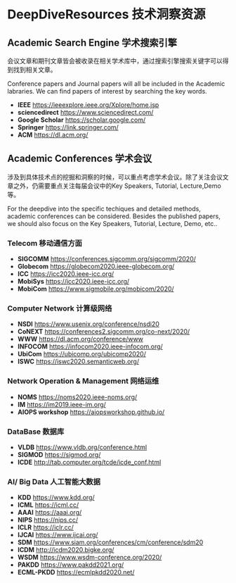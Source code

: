 # DeepDiveResources 技术洞察资源

## Academic Search Engine 学术搜索引擎
会议文章和期刊文章皆会被收录在相关学术库中，通过搜索引擎搜索关键字可以得到找到相关文章。

Conference papers and Journal papers will all be included in the Academic labraries. We can find papers of interest by searching the key words.

* **IEEE** https://ieeexplore.ieee.org/Xplore/home.jsp
* **sciencedirect**  https://www.sciencedirect.com/
* **Google Scholar** https://scholar.google.com/
* **Springer** https://link.springer.com/
* **ACM** https://dl.acm.org/


## Academic Conferences 学术会议
涉及到具体技术点的挖掘和洞察的时候，可以重点考虑学术会议。除了关注会议文章之外，仍需要重点关注每届会议中的Key Speakers, Tutorial, Lecture,Demo等。

For the deepdive into the specific techiques and detailed methods, academic conferences can be considered. Besides the published papers, we should also focus on the Key Speakers, Tutorial, Lecture, Demo, etc..

### Telecom  移动通信方面
* **SIGCOMM** https://conferences.sigcomm.org/sigcomm/2020/
* **Globecom** https://globecom2020.ieee-globecom.org/
* **ICC** https://icc2020.ieee-icc.org/
* **MobiSys** https://icc2020.ieee-icc.org/
* **MobiCom** https://www.sigmobile.org/mobicom/2020/

### Computer Network  计算级网络
* **NSDI** https://www.usenix.org/conference/nsdi20
* **CoNEXT** https://conferences2.sigcomm.org/co-next/2020/
* **WWW** https://dl.acm.org/conference/www
* **INFOCOM** https://infocom2020.ieee-infocom.org/
* **UbiCom** https://ubicomp.org/ubicomp2020/
* **ISWC** https://iswc2020.semanticweb.org/

### Network Operation & Management  网络运维
* **NOMS** https://noms2020.ieee-noms.org/
* **IM** https://im2019.ieee-im.org/
* **AIOPS workshop** https://aiopsworkshop.github.io/
### DataBase  数据库
* **VLDB** https://www.vldb.org/conference.html
* **SIGMOD** https://sigmod.org/
* **ICDE** http://tab.computer.org/tcde/icde_conf.html

### AI/ Big Data  人工智能大数据
* **KDD** https://www.kdd.org/
* **ICML** https://icml.cc/
* **AAAI** https://aaai.org/
* **NIPS** https://nips.cc/
* **ICLR** https://iclr.cc/
* **IJCAI** https://www.ijcai.org/
* **SDM** https://www.siam.org/conferences/cm/conference/sdm20
* **ICDM** http://icdm2020.bigke.org/
* **WSDM** https://www.wsdm-conference.org/2020/
* **PAKDD** https://www.pakdd2021.org/
* **ECML-PKDD** https://ecmlpkdd2020.net/


